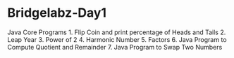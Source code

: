 # Bridgelabz-Day1
Java Core Programs 1. Flip Coin and print percentage of Heads and Tails 2. Leap Year 3. Power of 2 4. Harmonic Number 5. Factors 6. Java Program to Compute Quotient and Remainder 7. Java Program to Swap Two Numbers
